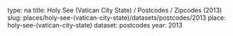type: na
title: Holy See (Vatican City State) / Postcodes / Zipcodes (2013)
slug: places/holy-see-(vatican-city-state)/datasets/postcodes/2013
place: holy-see-(vatican-city-state)
dataset: postcodes
year: 2013
